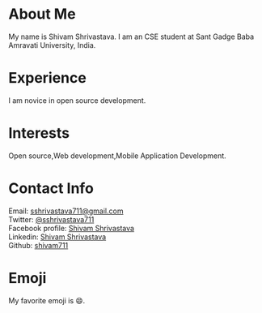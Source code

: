 # About Me
My name is Shivam Shrivastava. I am an CSE student at Sant Gadge Baba Amravati University, India. 
# Experience
I am novice in open source development. 
# Interests
Open source,Web development,Mobile Application Development. 
# Contact Info
Email: [sshrivastava711@gmail.com](mailto:sshrivastava711@gmail.com)  
Twitter: [@sshrivastava711](https://twitter.com/sshrivastava711)  
Facebook profile: [Shivam Shrivastava](https://facebook.com/shivam.shrivastava.1422)  
Linkedin: [Shivam Shrivastava](https://www.linkedin.com/in/shivam711/)  
Github: [shivam711](https://github.com/shivam711)  
# Emoji
My favorite emoji is :smile:.
